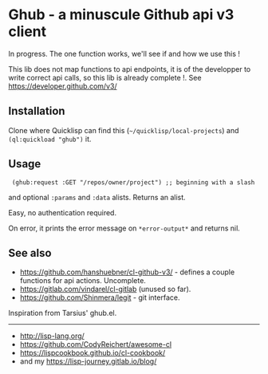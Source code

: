# Ghub - a minuscule Github api v3 client

In progress. The one function works, we'll see if and how we use this !

This lib does not map functions to api endpoints, it is of the
developper to write correct api calls, so this lib is already complete
!. See https://developer.github.com/v3/


## Installation

Clone where Quicklisp can find this (`~/quicklisp/local-projects`) and
`(ql:quickload "ghub")` it.

## Usage

     (ghub:request :GET "/repos/owner/project") ;; beginning with a slash

and optional `:params` and `:data` alists. Returns an alist.

Easy, no authentication required.

On error, it prints the error message on `*error-output*` and returns nil.

## See also

- https://github.com/hanshuebner/cl-github-v3/ - defines a couple functions for api actions. Uncomplete.
- https://gitlab.com/vindarel/cl-gitlab (unused so far).
- https://github.com/Shinmera/legit - git interface.

Inspiration from Tarsius' ghub.el.

---

- http://lisp-lang.org/
- https://github.com/CodyReichert/awesome-cl
- https://lispcookbook.github.io/cl-cookbook/
- and my https://lisp-journey.gitlab.io/blog/
